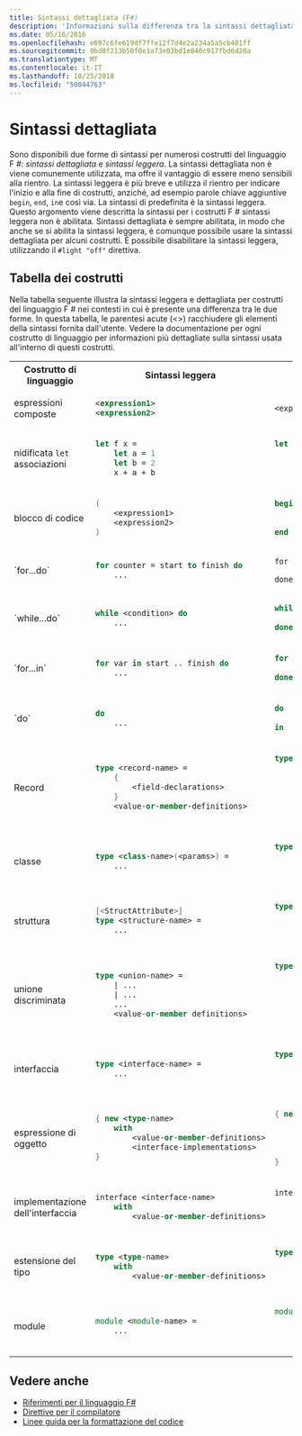 ```yaml
---
title: Sintassi dettagliata (F#)
description: 'Informazioni sulla differenza tra la sintassi dettagliata e leggera nel linguaggio di programmazione F #.'
ms.date: 05/16/2016
ms.openlocfilehash: e697c6fe619df7ffe12f7d4e2a234a5a5cb401ff
ms.sourcegitcommit: 9bd8f213b50f0e1a73e03bd1e840c917fbd6d20a
ms.translationtype: MT
ms.contentlocale: it-IT
ms.lasthandoff: 10/25/2018
ms.locfileid: "50044763"
---
```

# <a name="verbose-syntax"></a>Sintassi dettagliata

Sono disponibili due forme di sintassi per numerosi costrutti del linguaggio F #: *sintassi dettagliata* e *sintassi leggera*. La sintassi dettagliata non è viene comunemente utilizzata, ma offre il vantaggio di essere meno sensibili alla rientro. La sintassi leggera è più breve e utilizza il rientro per indicare l'inizio e alla fine di costrutti, anziché, ad esempio parole chiave aggiuntive `begin`, `end`, `in`e così via. La sintassi di predefinita è la sintassi leggera. Questo argomento viene descritta la sintassi per i costrutti F # sintassi leggera non è abilitata. Sintassi dettagliata è sempre abilitata, in modo che anche se si abilita la sintassi leggera, è comunque possibile usare la sintassi dettagliata per alcuni costrutti. È possibile disabilitare la sintassi leggera, utilizzando il `#light "off"` direttiva.

## <a name="table-of-constructs"></a>Tabella dei costrutti

Nella tabella seguente illustra la sintassi leggera e dettagliata per costrutti del linguaggio F # nei contesti in cui è presente una differenza tra le due forme. In questa tabella, le parentesi acute (&lt;&gt;) racchiudere gli elementi della sintassi fornita dall'utente. Vedere la documentazione per ogni costrutto di linguaggio per informazioni più dettagliate sulla sintassi usata all'interno di questi costrutti.

<table>
<tr>
<th>Costrutto di linguaggio</th>
<th>Sintassi leggera</th>
<th>Sintassi dettagliata</th>
</tr>
<tr>
<td>
espressioni composte
</td>
<td>

```xml
<expression1>
<expression2>
```
</td><td>

```fsharp
<expression1>; <expression2>
```

</td>
</tr>
<tr><td>

nidificata `let` associazioni

</td><td>

```fsharp
let f x =
    let a = 1
    let b = 2
    x + a + b
```

</td><td>

```fsharp
let f x =
    let a = 1 in
    let b = 2 in
    x + a + b
```

</td>
</tr>
<tr><td>
blocco di codice
</td><td>

```fsharp
(
    <expression1>
    <expression2>
)
```

</td><td>

```fsharp
begin
    <expression1>;
    <expression2>;
end
```
</td>
</tr>
<tr><td>
`for...do`
</td><td>

```fsharp
for counter = start to finish do
    ...
```

</td><td>

```
for counter = start to finish do
    ...
done
```

</td>
</tr>
<tr><td>
`while...do`
</td><td>

```fsharp
while <condition> do
    ...
```

</td><td>

```fsharp
while <condition> do
    ...
done
```

</td>
</tr>
<tr><td>
`for...in`
</td><td>

```fsharp
for var in start .. finish do
    ...
```

</td><td>

```fsharp
for var in start .. finish do
    ...
done
```

</td>
</tr>
<tr><td>
`do`
</td><td>

```fsharp
do
    ...
```

</td><td>

```fsharp
do
    ...
in
```

</td>
</tr>
<tr><td>Record
</td><td>

```fsharp
type <record-name> =
    {
        <field-declarations>
    }
    <value-or-member-definitions>
```

</td><td>

```fsharp
type <record-name> =
    {
        <field-declarations>
    }
    with
        <value-or-member-definitions>
    end
```

</td>
</tr>
<tr><td>classe
</td><td>

```fsharp
type <class-name>(<params>) =
    ...
```

</td><td>

```fsharp
type <class-name>(<params>) =
    class
        ...
    end
```

</td>
</tr>
<tr><td>struttura</td><td>

```fsharp
[<StructAttribute>]
type <structure-name> =
    ...
```

</td><td>

```fsharp
type <structure-name> =
    struct
        ...
    end
```

</td>
</tr>
<tr><td>unione discriminata</td><td>

```fsharp
type <union-name> =
    | ...
    | ...
    ...
    <value-or-member definitions>
```

</td><td>

```fsharp
type <union-name> =
    | ...
    | ...
    ...
    with
        <value-or-member-definitions>
    end    
```

</td>
</tr>
<tr><td>interfaccia</td><td>

```fsharp
type <interface-name> =
    ...
```
</td><td>

```fsharp
type <interface-name> =
    interface
        ...
    end
```

</td>
</tr>
<tr><td>espressione di oggetto</td><td>

```fsharp
{ new <type-name>
    with
        <value-or-member-definitions>
        <interface-implementations>
}
```

</td><td>

```fsharp
{ new <type-name>
    with
        <value-or-member-definitions>
    end
    <interface-implementations>
}
```

</td>
</tr>
<tr><td>implementazione dell'interfaccia</td><td>

```fsharp
interface <interface-name>
    with
        <value-or-member-definitions>
```

</td><td>

```fsharp
interface <interface-name>
    with
        <value-or-member-definitions>
    end
```

</td>
</tr>
<tr><td>estensione del tipo</td><td>

```fsharp
type <type-name>
    with
        <value-or-member-definitions>
```

</td><td>

```fsharp
type <type-name>
    with
        <value-or-member-definitions>
    end
```

</td>
</tr>
<tr><td>module</td><td>

```fsharp
module <module-name> =
    ...
```

</td><td>

```fsharp
module <module-name> =
    begin
        ...
    end
```

</td>
</tr>
</table>

## <a name="see-also"></a>Vedere anche

- [Riferimenti per il linguaggio F#](index.md)
- [Direttive per il compilatore](compiler-directives.md)
- [Linee guida per la formattazione del codice](code-formatting-guidelines.md)
